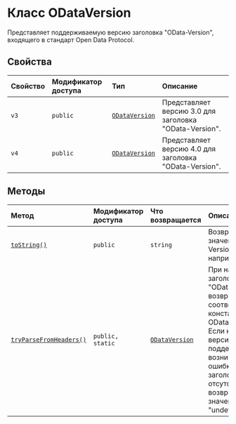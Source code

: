 # <a name="odataversion-class"></a>Класс ODataVersion







Представляет поддерживаемую версию заголовка "OData-Version", входящего в стандарт Open Data Protocol.



## <a name="properties"></a>Свойства

| Свойство     | Модификатор доступа | Тип | Описание|
|:-------------|:----|:-------|:-----------|
|`v3`     | `public` | [`ODataVersion`](../sp-http/odataversion.md) | Представляет версию 3.0 для заголовка "OData-Version". |
|`v4`     | `public` | [`ODataVersion`](../sp-http/odataversion.md) | Представляет версию 4.0 для заголовка "OData-Version". |




## <a name="methods"></a>Методы

| Метод       | Модификатор доступа | Что возвращается  | Описание|
|:-------------|:----|:-------|:-----------|
|[`toString()`](tostring-odataversion.md)     | `public` | `string` | Возвращает значение "OData-Version", например "4.0". |
|[`tryParseFromHeaders()`](tryparsefromheaders-odataversion.md)     | `public, static` | [`ODataVersion`](../sp-http/odataversion.md) | При наличии заголовка "OData-Version" возвращает соответствующую константу ODataVersion. Если номер версии не поддерживается, возникает ошибка. Если заголовок отсутствует, возвращается значение "undefined". |





